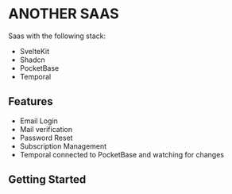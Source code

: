 # ANOTHER SAAS

Saas with the following stack:
- SvelteKit
- Shadcn
- PocketBase
- Temporal

## Features
- Email Login
- Mail verification
- Password Reset
- Subscription Management
- Temporal connected to PocketBase and watching for changes


## Getting Started


